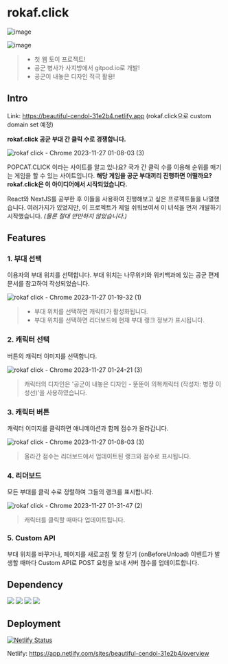 # rokaf.click

![image](https://github.com/ohdoyoel/rokaf.click/assets/32637779/415579f3-1bb0-4928-98c5-ed65ab7bfec9)

![image](https://github.com/ohdoyoel/rokaf.click/assets/32637779/3b7c81fa-036a-4ab6-9f6d-09ddbcd4510d)

> - 첫 웹 토이 프로젝트!
> - 공군 병사가 사지방에서 gitpod.io로 개발!
> - 공군이 내놓은 디자인 적극 활용!

## Intro

Link: https://beautiful-cendol-31e2b4.netlify.app (rokaf.click으로 custom domain set 예정)

**rokaf.click 공군 부대 간 클릭 수로 경쟁합니다.**

![rokaf click - Chrome 2023-11-27 01-08-03 (3)](https://github.com/ohdoyoel/rokaf.click/assets/32637779/32786748-962c-4a70-bc16-de6507d647f1)

POPCAT.CLICK 이라는 사이트를 알고 있나요? 국가 간 클릭 수를 이용해 순위를 매기는 게임을 할 수 있는 사이트입니다. **해당 게임을 공군 부대끼리 진행하면 어떨까요? rokaf.click은 이 아이디어에서 시작되었습니다.**

React와 NextJS를 공부한 후 이들을 사용하여 진행해보고 싶은 프로젝트들을 나열했습니다. 여러가지가 있었지만, 이 프로젝트가 제일 쉬워보여서 이 녀석을 먼저 개발하기 시작했습니다. _(물론 절대 만만하지 않았습니다.)_

## Features

### 1. 부대 선택

이용자의 부대 위치를 선택합니다. 부대 위치는 나무위키와 위키백과에 있는 공군 편제 문서를 참고하여 작성되었습니다.

![rokaf click - Chrome 2023-11-27 01-19-32 (1)](https://github.com/ohdoyoel/rokaf.click/assets/32637779/f4892c0e-b813-4e93-ab75-8a98149fa6aa)

> - 부대 위치를 선택하면 캐릭터가 활성화됩니다.
> - 부대 위치를 선택하면 리더보드에 현재 부대 랭크 정보가 표시됩니다.

### 2. 캐릭터 선택

버튼의 캐릭터 이미지를 선택합니다.

![rokaf click - Chrome 2023-11-27 01-24-21 (3)](https://github.com/ohdoyoel/rokaf.click/assets/32637779/0d79ab59-1d9d-497b-8aad-29eecddd746f)

> 캐릭터의 디자인은 '공군이 내놓은 디자인 - 뚠뚠이 의복캐릭터 (작성자: 병장 이성선)'을 사용하였습니다.

### 3. 캐릭터 버튼

캐릭터 이미지를 클릭하면 애니메이션과 함께 점수가 올라갑니다.

![rokaf click - Chrome 2023-11-27 01-08-03 (3)](https://github.com/ohdoyoel/rokaf.click/assets/32637779/32786748-962c-4a70-bc16-de6507d647f1)

> 올라간 점수는 리더보드에서 업데이트된 랭크와 점수로 표시됩니다.

### 4. 리더보드

모든 부대를 클릭 수로 정렬하여 그들의 랭크를 표시합니다.

![rokaf click - Chrome 2023-11-27 01-31-47 (2)](https://github.com/ohdoyoel/rokaf.click/assets/32637779/24ffda30-642a-42d3-8f09-378f213fdffa)

> 캐릭터를 클릭할 때마다 업데이트됩니다.

### 5. Custom API

부대 위치를 바꾸거나, 페이지를 새로고침 및 창 닫기 (onBeforeUnload) 이벤트가 발생할 때마다 Custom API로 POST 요청을 보내 서버 점수를 업데이트합니다.

## Dependency

<a href="" target="_blank"><img src="https://img.shields.io/badge/Next.js-000000?style=flat-square&logo=nextdotjs&logoColor=white"/></a>
<a href="" target="_blank"><img src="https://img.shields.io/badge/React-61DAFB?style=flat-square&logo=react&logoColor=white"/></a>
<a href="" target="_blank"><img src="https://img.shields.io/badge/tailwindcss-06B6D4?style=flat-square&logo=tailwindcss&logoColor=white"/></a>
<a href="" target="_blank"><img src="https://img.shields.io/badge/Axios-5A29E4?style=flat-square&logo=axios&logoColor=white"/></a>

## Deployment

[![Netlify Status](https://api.netlify.com/api/v1/badges/6886a8b4-fae3-4ee8-ac84-131e31f17f90/deploy-status)](https://app.netlify.com/sites/beautiful-cendol-31e2b4/deploys)

Netlify: https://app.netlify.com/sites/beautiful-cendol-31e2b4/overview


